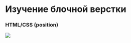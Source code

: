 # Изучение блочной верстки
### HTML/CSS (position)
![](https://raw.githubusercontent.com/luschenko/water_world_div/master/result.png)
		
